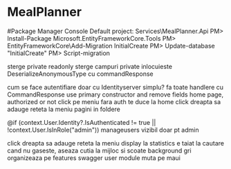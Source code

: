 # MealPlanner

#Package Manager Console
Default project: Services\MealPlanner.Api
PM> Install-Package Microsoft.EntityFrameworkCore.Tools
PM> EntityFrameworkCore\Add-Migration InitialCreate
PM> Update-database "InitialCreate"
PM> Script-migration




sterge private readonly
sterge campuri private
inlocuieste DeserializeAnonymousType cu commandResponse

cum se face autentifiare doar cu Identityserver simplu?
fa toate handlere cu CommandResponse
use primary constructor and remove fields
home page, authorized or not
click pe meniu fara auth te duce la home
click dreapta sa adauge reteta la meniu
pagini in foldere

 @if (context.User.Identity?.IsAuthenticated != true || !context.User.IsInRole("admin"))
 manageusers vizibil doar pt admin

click dreapta sa adauge reteta la meniu
display la statistics e taiat
la cautare cand nu gaseste, aseaza cutia la mijloc si scoate background gri
organizeaza pe features
swagger
user module
muta pe maui
